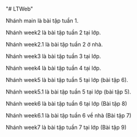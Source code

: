 "# LTWeb" 

Nhánh main là bài tập tuần 1.

Nhánh week2 là bài tập tuần 2 tại lớp.

Nhánh week2.1 là bài tập tuần 2 ở nhà.

Nhánh week3 là bài tập tuần 3 tại lớp.

Nhánh week4 là bài tập tuần 4 tại lớp.

Nhánh week5 là bài tập tuần 5 tại lớp (bài tập 6).

Nhánh week5.1 là bài tập tuần 5 tại lớp (bài tập 5).

Nhánh week6 là bài tập tuần 6 tại lớp (Bài tập 8)

Nhánh week6.1 là bài tập tuần 6 về nhà (Bài tập 7)

Nhánh week7 là bài tập tuần 7 tại lớp (Bài tập 9)
